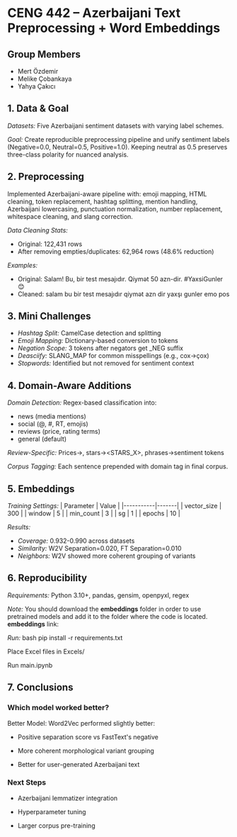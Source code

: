# CENG 442 – Azerbaijani Text Preprocessing + Word Embeddings

## Group Members
- Mert Özdemir
- Melike Çobankaya
- Yahya Çakıcı

## 1. Data & Goal

*Datasets:* Five Azerbaijani sentiment datasets with varying label schemes.

*Goal:* Create reproducible preprocessing pipeline and unify sentiment labels (Negative=0.0, Neutral=0.5, Positive=1.0). Keeping neutral as 0.5 preserves three-class polarity for nuanced analysis.

## 2. Preprocessing

Implemented Azerbaijani-aware pipeline with: emoji mapping, HTML cleaning, token replacement, hashtag splitting, mention handling, Azerbaijani lowercasing, punctuation normalization, number replacement, whitespace cleaning, and slang correction.

*Data Cleaning Stats:*
- Original: 122,431 rows
- After removing empties/duplicates: 62,964 rows (48.6% reduction)

*Examples:*
- Original: Salam! Bu, bir test mesajıdır. Qiymət 50 azn-dir. #YaxsiGunler 😊
- Cleaned: salam bu bir test mesajıdır qiymət <NUM> azn dir yaxşı gunler emo pos

## 3. Mini Challenges

- *Hashtag Split:* CamelCase detection and splitting
- *Emoji Mapping:* Dictionary-based conversion to tokens
- *Negation Scope:* 3 tokens after negators get _NEG suffix
- *Deasciify:* SLANG_MAP for common misspellings (e.g., cox→çox)
- *Stopwords:* Identified but not removed for sentiment context

## 4. Domain-Aware Additions

*Domain Detection:* Regex-based classification into:
- news (media mentions)
- social (@, #, RT, emojis) 
- reviews (price, rating terms)
- general (default)

*Review-Specific:* Prices→<PRICE>, stars→<STARS_X>, phrases→sentiment tokens

*Corpus Tagging:* Each sentence prepended with domain tag in final corpus.

## 5. Embeddings

*Training Settings:*
| Parameter | Value |
|-----------|-------|
| vector_size | 300 |
| window | 5 |
| min_count | 3 |
| sg | 1 |
| epochs | 10 |

*Results:*
- *Coverage:* 0.932-0.990 across datasets
- *Similarity:* W2V Separation=0.020, FT Separation=0.010
- *Neighbors:* W2V showed more coherent grouping of variants

## 6. Reproducibility

*Requirements:* Python 3.10+, pandas, gensim, openpyxl, regex

*Note:* You should download the **embeddings** folder in order to use pretrained models and add it to the folder where the code is located. **embeddings** link:

*Run:*
bash
pip install -r requirements.txt

Place Excel files in Excels/

Run main.ipynb

## 7. Conclusions

### Which model worked better?
Better Model: Word2Vec performed slightly better:

- Positive separation score vs FastText's negative

- More coherent morphological variant grouping

- Better for user-generated Azerbaijani text

### Next Steps 

- Azerbaijani lemmatizer integration

- Hyperparameter tuning

- Larger corpus pre-training